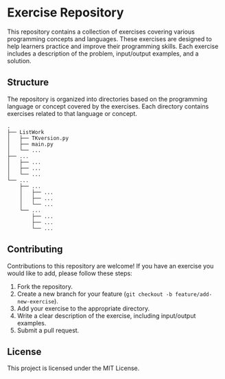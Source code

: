 # Exercise Repository

This repository contains a collection of exercises covering various programming concepts and languages. These exercises are designed to help learners practice and improve their programming skills. Each exercise includes a description of the problem, input/output examples, and a solution.

## Structure

The repository is organized into directories based on the programming language or concept covered by the exercises. Each directory contains exercises related to that language or concept.

```
.
├── ListWork
│   ├── TKversion.py
│   ├── main.py
│   └── ...
├── ...
│   ├── ...
│   ├── ...
│   └── ...
└── ...
    ├── ...
    │   ├── ...
    │   ├── ...
    │   └── ...
    └── ...
        ├── ...
        ├── ...
        └── ...
```

## Contributing

Contributions to this repository are welcome! If you have an exercise you would like to add, please follow these steps:

1. Fork the repository.
2. Create a new branch for your feature (`git checkout -b feature/add-new-exercise`).
3. Add your exercise to the appropriate directory.
4. Write a clear description of the exercise, including input/output examples.
5. Submit a pull request.

## License

This project is licensed under the MIT License.
